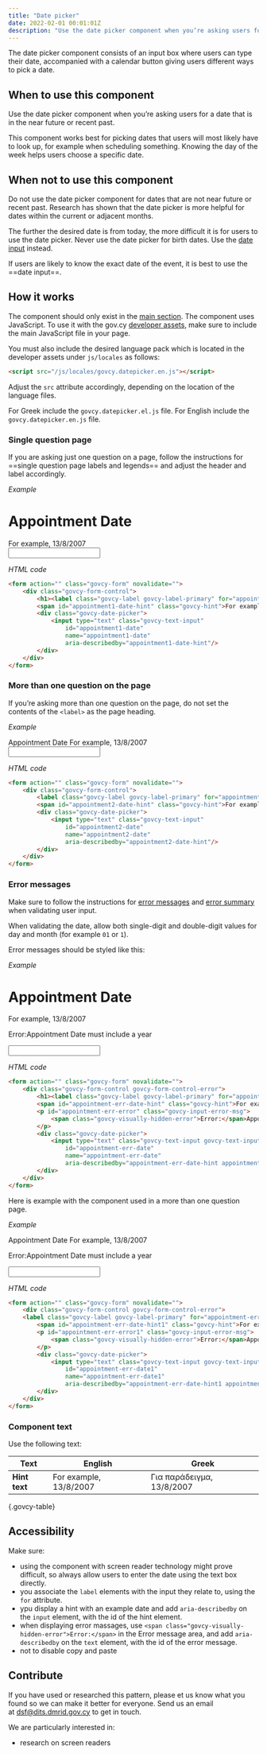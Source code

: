 ```yaml
---
title: "Date picker"
date: 2022-02-01 00:01:01Z
description: "Use the date picker component when you’re asking users for a date that is in the near future or recent past"
---
```


The date picker component consists of an input box where users can type their date, accompanied with a calendar button giving users different ways to pick a date.

## When to use this component
Use the date picker component when you’re asking users for a date that is in the near future or recent past.

This component works best for picking dates that users will most likely have to look up, for example when scheduling something. Knowing the day of the week helps users choose a specific date.

## When not to use this component
Do not use the date picker component for dates that are not near future or recent past. Research has shown that the date picker is more helpful for dates within the current or adjacent months. 

The further the desired date is from today, the more difficult it is for users to use the date picker. Never use the date picker for birth dates. Use the [date input](../date_input) instead.

If users are likely to know the exact date of the event, it is best to use the ==date input==. 

## How it works
The component should only exist in the [main section](../../getting-started/page-template/#sections). The component uses JavaScript. To use it with the gov.cy [developer assets](../../getting-started/developer-assets/), make sure to include the main JavaScript file in your page. 

You must also include the desired language pack which is located in the developer assets under `js/locales` as follows:

```html
<script src="/js/locales/govcy.datepicker.en.js"></script>
```

Adjust the `src` attribute accordingly, depending on the location of the language files. 

For Greek include the  `govcy.datepicker.el.js` file.
For English include the  `govcy.datepicker.en.js` file.

### Single question page
If you are asking just one question on a page, follow the instructions for ==single question page labels and legends== and adjust the header and label accordingly. 

*Example*
<div class="govcy-container govcy-p-4 govcy-br-1 govcy-br-standard govcy-mb-4">
<div class="govcy-form">
    <div class="govcy-form-control">
        <h1><label class="govcy-label govcy-label-primary" for="appointment1-date">Appointment Date</label></h1>
        <span id="appointment1-date-hint" class="govcy-hint">For example, 13/8/2007</span>
        <div class="govcy-date-picker">
            <input type="text" class="govcy-text-input" 
                id="appointment1-date"
                name="appointment1-date"
                aria-describedby="appointment1-date-hint"/>
        </div>
    </div>
</div>
</div>

*HTML code*
```html
<form action="" class="govcy-form" novalidate="">
    <div class="govcy-form-control">
        <h1><label class="govcy-label govcy-label-primary" for="appointment1-date">Appointment Date</label></h1>
        <span id="appointment1-date-hint" class="govcy-hint">For example, 13/8/2007</span>
        <div class="govcy-date-picker">
            <input type="text" class="govcy-text-input" 
                id="appointment1-date"
                name="appointment1-date"
                aria-describedby="appointment1-date-hint"/>
        </div>
    </div>
</form>
```
### More than one question on the page
If you’re asking more than one question on the page, do not set the contents of the `<label>` as the page heading. 

*Example*
<div class="govcy-container govcy-p-4 govcy-br-1 govcy-br-standard govcy-mb-4">
<div class="govcy-form" >
    <div class="govcy-form-control">
        <label class="govcy-label govcy-label-primary" for="appointment2-date">Appointment Date</label>
        <span id="appointment2-date-hint" class="govcy-hint">For example, 13/8/2007</span>
        <div class="govcy-date-picker">
            <input type="text" class="govcy-text-input" 
                id="appointment2-date"
                name="appointment2-date"
                aria-describedby="appointment2-date-hint"/>
        </div>
    </div>
</div>
</div>

*HTML code*
```html
<form action="" class="govcy-form" novalidate="">
    <div class="govcy-form-control">
        <label class="govcy-label govcy-label-primary" for="appointment2-date">Appointment Date</label>
        <span id="appointment2-date-hint" class="govcy-hint">For example, 13/8/2007</span>
        <div class="govcy-date-picker">
            <input type="text" class="govcy-text-input" 
                id="appointment2-date"
                name="appointment2-date"
                aria-describedby="appointment2-date-hint"/>
        </div>
    </div>
</form>
```
### Error messages
Make sure to follow the instructions for [error messages](../error_message) and [error summary](../error_summary) when validating user input.

When validating the date, allow both single-digit and double-digit values for day and month (for example `01` or `1`).

Error messages should be styled like this:

*Example*
<div class="govcy-container govcy-p-4 govcy-br-1 govcy-br-standard govcy-mb-4">
<div class="govcy-form">
    <div class="govcy-form-control govcy-form-control-error">
        <h1><label class="govcy-label govcy-label-primary" for="appointment-err-date">Appointment Date</label></h1>
        <span id="appointment-err-date-hint" class="govcy-hint">For example, 13/8/2007</span>
        <p id="appointment-err-error" class="govcy-input-error-msg">
            <span class="govcy-visually-hidden-error">Error:</span>Appointment Date must include a year
        </p>
        <div class="govcy-date-picker">
            <input type="text" class="govcy-text-input govcy-text-input-error" 
                id="appointment-err-date"
                name="appointment-err-date"
                aria-describedby="appointment-err-date-hint appointment-err-error"/>
        </div>
    </div>
</div>
</div>

*HTML code*
```html
<form action="" class="govcy-form" novalidate="">
    <div class="govcy-form-control govcy-form-control-error">
        <h1><label class="govcy-label govcy-label-primary" for="appointment-err-date">Appointment Date</label></h1>
        <span id="appointment-err-date-hint" class="govcy-hint">For example, 13/8/2007</span>
        <p id="appointment-err-error" class="govcy-input-error-msg">
            <span class="govcy-visually-hidden-error">Error:</span>Appointment Date must include a year
        </p>
        <div class="govcy-date-picker">
            <input type="text" class="govcy-text-input govcy-text-input-error" 
                id="appointment-err-date"
                name="appointment-err-date"
                aria-describedby="appointment-err-date-hint appointment-err-error"/>
        </div>
    </div>
</form>
```
Here is example with the component used in a more than one question page.

*Example*
<div class="govcy-container govcy-p-4 govcy-br-1 govcy-br-standard govcy-mb-4">
<div class="govcy-form">
    <div class="govcy-form-control govcy-form-control-error">
    <label class="govcy-label govcy-label-primary" for="appointment-err-date1">Appointment Date</label>
        <span id="appointment-err-date-hint1" class="govcy-hint">For example, 13/8/2007</span>
        <p id="appointment-err-error1" class="govcy-input-error-msg">
            <span class="govcy-visually-hidden-error">Error:</span>Appointment Date must include a year
        </p>
        <div class="govcy-date-picker">
            <input type="text" class="govcy-text-input govcy-text-input-error" 
                id="appointment-err-date1"
                name="appointment-err-date1"
                aria-describedby="appointment-err-date-hint1 appointment-err-error1"/>
        </div>
    </div>
</div>
</div>

*HTML code*
```html
<form action="" class="govcy-form" novalidate="">
    <div class="govcy-form-control govcy-form-control-error">
    <label class="govcy-label govcy-label-primary" for="appointment-err-date1">Appointment Date</label>
        <span id="appointment-err-date-hint1" class="govcy-hint">For example, 13/8/2007</span>
        <p id="appointment-err-error1" class="govcy-input-error-msg">
            <span class="govcy-visually-hidden-error">Error:</span>Appointment Date must include a year
        </p>
        <div class="govcy-date-picker">
            <input type="text" class="govcy-text-input govcy-text-input-error" 
                id="appointment-err-date1"
                name="appointment-err-date1"
                aria-describedby="appointment-err-date-hint1 appointment-err-error1"/>
        </div>
    </div>
</form>
```
### Component text
Use the following text:

| Text | English | Greek |
| ---- | ---- | ---- |
| **Hint text** | For example, 13/8/2007 | Για παράδειγμα, 13/8/2007 |

{.govcy-table}

## Accessibility
Make sure:
- using the component with screen reader technology might prove difficult, so always allow users to enter the date using the text box directly.
- you associate the `label` elements with the input they relate to, using the `for` attribute.
- ypu display a hint with an example date and add  `aria-describedby` on the `input` element, with the id of the hint element.
- when displaying error massages, use `<span class="govcy-visually-hidden-error">Error:</span>` in the Error message area, and add  `aria-describedby` on the `text` element, with the id of the error message. 
- not to disable copy and paste

## Contribute
If you have used or researched this pattern, please et us know what you found so we can make it better for everyone. Send us an email at [dsf@dits.dmrid.gov.cy](mailto:dsf@dits.dmrid.gov.cy) to get in touch.

We are particularly interested in:
- research on screen readers